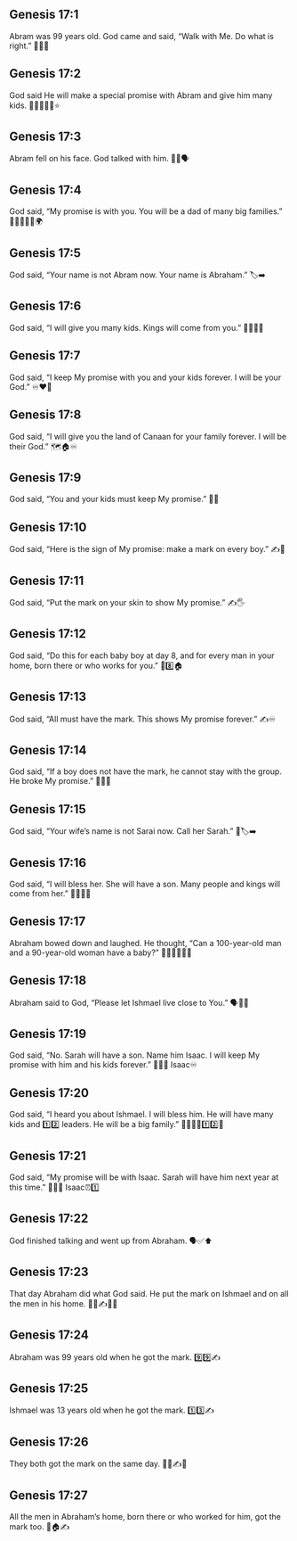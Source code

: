 ## Genesis 17:1
Abram was 99 years old. God came and said, “Walk with Me. Do what is right.” 🙏✨👴
## Genesis 17:2
God said He will make a special promise with Abram and give him many kids. 🤝👨‍👩‍👧‍👦⭐
## Genesis 17:3
Abram fell on his face. God talked with him. 🙇‍♂️🗣️
## Genesis 17:4
God said, “My promise is with you. You will be a dad of many big families.” 🤝👨‍👩‍👧‍👦🌍
## Genesis 17:5
God said, “Your name is not Abram now. Your name is Abraham.” 🏷️➡️
## Genesis 17:6
God said, “I will give you many kids. Kings will come from you.” 👶👶👶👑
## Genesis 17:7
God said, “I keep My promise with you and your kids forever. I will be your God.” ♾️❤️🙏
## Genesis 17:8
God said, “I will give you the land of Canaan for your family forever. I will be their God.” 🗺️🏠♾️
## Genesis 17:9
God said, “You and your kids must keep My promise.” 🤝📜
## Genesis 17:10
God said, “Here is the sign of My promise: make a mark on every boy.” ✍️👦
## Genesis 17:11
God said, “Put the mark on your skin to show My promise.” ✍️🖐️
## Genesis 17:12
God said, “Do this for each baby boy at day 8, and for every man in your home, born there or who works for you.” 👶8️⃣🏠
## Genesis 17:13
God said, “All must have the mark. This shows My promise forever.” ✍️♾️
## Genesis 17:14
God said, “If a boy does not have the mark, he cannot stay with the group. He broke My promise.” 🚫👦👥
## Genesis 17:15
God said, “Your wife’s name is not Sarai now. Call her Sarah.” 👩🏷️➡️
## Genesis 17:16
God said, “I will bless her. She will have a son. Many people and kings will come from her.” 👩🤰👶👑
## Genesis 17:17
Abraham bowed down and laughed. He thought, “Can a 100-year-old man and a 90-year-old woman have a baby?” 🙇‍♂️😂👴👵👶
## Genesis 17:18
Abraham said to God, “Please let Ishmael live close to You.” 🗣️🙏👦
## Genesis 17:19
God said, “No. Sarah will have a son. Name him Isaac. I will keep My promise with him and his kids forever.” 👩👶📛 Isaac♾️
## Genesis 17:20
God said, “I heard you about Ishmael. I will bless him. He will have many kids and 1️⃣2️⃣ leaders. He will be a big family.” 👦🧑‍🤝‍🧑1️⃣2️⃣🌟
## Genesis 17:21
God said, “My promise will be with Isaac. Sarah will have him next year at this time.” 🤝👶📛 Isaac⏰1️⃣
## Genesis 17:22
God finished talking and went up from Abraham. 🗣️✅⬆️
## Genesis 17:23
That day Abraham did what God said. He put the mark on Ishmael and on all the men in his home. 📅✅✍️👦👥
## Genesis 17:24
Abraham was 99 years old when he got the mark. 9️⃣9️⃣✍️
## Genesis 17:25
Ishmael was 13 years old when he got the mark. 1️⃣3️⃣✍️
## Genesis 17:26
They both got the mark on the same day. 👨‍👦✍️📅
## Genesis 17:27
All the men in Abraham’s home, born there or who worked for him, got the mark too. 👥🏠✍️
